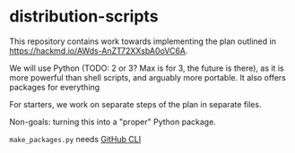 # distribution-scripts

This repository contains work towards implementing the plan outlined
in <https://hackmd.io/AWds-AnZT72XXsbA0oVC6A>.

We will use Python (TODO: 2 or 3? Max is for 3, the future is there),
as it is more powerful than shell scripts, and arguably more portable.
It also offers packages for everything

For starters, we work on separate steps of the plan in separate files.

Non-goals: turning this into a "proper" Python package. 

`make_packages.py` needs [GitHub CLI](https://cli.github.com/)
